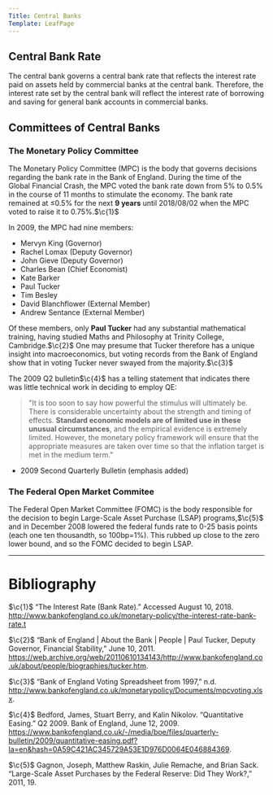 ```yaml
---
Title: Central Banks
Template: LeafPage
---
```


## Central Bank Rate
$\newcommand{\c}[1]{^{[#1]}}\newcommand{\C}[2]{^{[#1\text{, p.#2}]}}\newcommand{\Ci}[2]{^{[#1\text{, #2}]}}$
The central bank governs a central bank rate that reflects the interest rate paid on assets held by commercial banks at the central bank. Therefore, the interest rate set by the central bank will reflect the interest rate of borrowing and saving for general bank accounts in commercial banks.

## Committees of Central Banks

### The Monetary Policy Committee

The Monetary Policy Committee (MPC) is the body that governs decisions regarding the bank rate in the Bank of England. During the time of the Global Financial Crash, the MPC voted the bank rate down from 5% to 0.5% in the course of 11 months to stimulate the economy. The bank rate remained at $\leq$0.5% for the next **9 years** until 2018/08/02 when the MPC voted to raise it to 0.75%.$\c{1}$

In 2009, the MPC had nine members:

* Mervyn King (Governor)
* Rachel Lomax (Deputy Governor)
* John Gieve (Deputy Governor)
* Charles Bean (Chief Economist)
* Kate Barker
* Paul Tucker
* Tim Besley
* David Blanchflower (External Member)
* Andrew Sentance (External Member)

Of these members, only **Paul Tucker** had any substantial mathematical training, having studied Maths and Philosophy at Trinity College, Cambridge.$\c{2}$ One may presume that Tucker therefore has a unique insight into macroeconomics, but voting records from the Bank of England show that in voting Tucker never swayed from the majority.$\c{3}$

The 2009 Q2 bulletin$\c{4}$ has a telling statement that indicates there was little technical work in deciding to employ QE:

 > "It is too soon to say how powerful the stimulus will ultimately be. There is considerable uncertainty about the strength and timing of effects. **Standard economic models are of limited use in these unusual circumstances**, and the empirical evidence is extremely limited. However, the monetary policy framework will ensure that the appropriate measures are taken over time so that the inflation target is met in the medium term."
- 2009 Second Quarterly Bulletin (emphasis added)

### The Federal Open Market Commitee

The Federal Open Market Committee (FOMC) is the body responsible for the decision to begin Large-Scale Asset Purchase (LSAP) programs,$\c{5}$ and in December 2008 lowered the federal funds rate to 0-25 basis points (each one ten thousandth, so 100bp=1%). This rubbed up close to the zero lower bound, and so the FOMC decided to begin LSAP.

---
# Bibliography
$\c{1}$ “The Interest Rate (Bank Rate).” Accessed August 10, 2018. http://www.bankofengland.co.uk/monetary-policy/the-interest-rate-bank-rate.t

$\c{2}$ “Bank of England | About the Bank | People | Paul Tucker, Deputy Governor, Financial Stability,” June 10, 2011. https://web.archive.org/web/20110610134143/http://www.bankofengland.co.uk/about/people/biographies/tucker.htm.

$\c{3}$ “Bank of England Voting Spreadsheet from 1997,” n.d. http://www.bankofengland.co.uk/monetarypolicy/Documents/mpcvoting.xlsx.

$\c{4}$ Bedford, James, Stuart Berry, and Kalin Nikolov. “Quantitative Easing.” Q2 2009. Bank of England, June 12, 2009. https://www.bankofengland.co.uk/-/media/boe/files/quarterly-bulletin/2009/quantitative-easing.pdf?la=en&hash=0A59C421AC345729A53E1D976D0064E046884369.

$\c{5}$ Gagnon, Joseph, Matthew Raskin, Julie Remache, and Brian Sack. “Large-Scale Asset Purchases by the Federal Reserve: Did They Work?,” 2011, 19.
